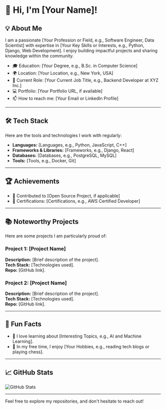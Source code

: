 # 👋 Hi, I'm [Your Name]!

## 💡 About Me
I am a passionate [Your Profession or Field, e.g., Software Engineer, Data Scientist] with expertise in [Your Key Skills or Interests, e.g., Python, Django, Web Development]. I enjoy building impactful projects and sharing knowledge within the community.

- 🎓 Education: [Your Degree, e.g., B.Sc. in Computer Science]
- 🌍 Location: [Your Location, e.g., New York, USA]
- 💼 Current Role: [Your Current Job Title, e.g., Backend Developer at XYZ Inc.]
- 💻 Portfolio: [Your Portfolio URL, if available]
- 📫 How to reach me: [Your Email or LinkedIn Profile]

---

## 🛠️ Tech Stack
Here are the tools and technologies I work with regularly:

- **Languages:** [Languages, e.g., Python, JavaScript, C++]
- **Frameworks & Libraries:** [Frameworks, e.g., Django, React]
- **Databases:** [Databases, e.g., PostgreSQL, MySQL]
- **Tools:** [Tools, e.g., Docker, Git]

---

## 🏆 Achievements
- 🎉 Contributed to [Open Source Project, if applicable]
- 🏅 Certifications: [Certifications, e.g., AWS Certified Developer]

---

## 📚 Noteworthy Projects
Here are some projects I am particularly proud of:

### Project 1: [Project Name]
**Description:** [Brief description of the project].  
**Tech Stack:** [Technologies used].  
**Repo:** [GitHub link].

### Project 2: [Project Name]
**Description:** [Brief description of the project].  
**Tech Stack:** [Technologies used].  
**Repo:** [GitHub link].

---

## 🌟 Fun Facts
- 🤖 I love learning about [Interesting Topics, e.g., AI and Machine Learning].
- 📖 In my free time, I enjoy [Your Hobbies, e.g., reading tech blogs or playing chess].

---

## 📈 GitHub Stats
![GitHub Stats](https://github-readme-stats.vercel.app/api?username=alisacorporation&show_icons=true&hide=issues&hide_title=true&count_private=true)

---

Feel free to explore my repositories, and don't hesitate to reach out!

